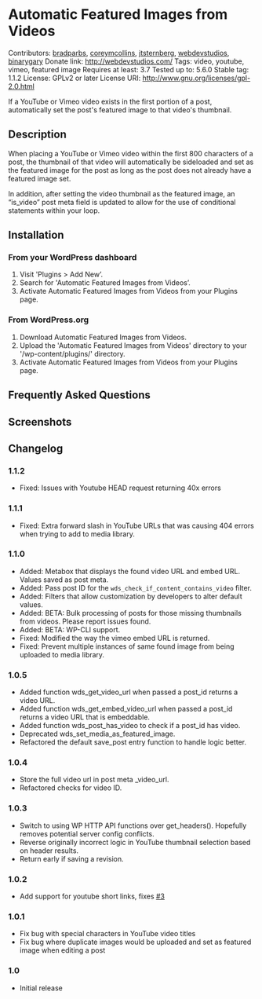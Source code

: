 # Automatic Featured Images from Videos #

Contributors: [bradparbs](https://github.com/bradp), [coreymcollins](https://github.com/coreymcollins), [jtsternberg](https://github.com/jtsternberg), [webdevstudios](https://github.com/webdevstudios), [binarygary](https://github.com/binarygaryfi)
Donate link: http://webdevstudios.com/
Tags: video, youtube, vimeo, featured image
Requires at least: 3.7
Tested up to: 5.6.0
Stable tag: 1.1.2
License: GPLv2 or later
License URI: http://www.gnu.org/licenses/gpl-2.0.html

If a YouTube or Vimeo video exists in the first portion of a post, automatically set the post's featured image to that video's thumbnail.

## Description ##

When placing a YouTube or Vimeo video within the first 800 characters of a post, the thumbnail of that video will automatically be sideloaded and set as the featured image for the post as long as the post does not already have a featured image set.

In addition, after setting the video thumbnail as the featured image, an “is_video” post meta field is updated to allow for the use of conditional statements within your loop.

## Installation ##

### From your WordPress dashboard ###

1. Visit 'Plugins > Add New’.
2. Search for 'Automatic Featured Images from Videos’.
3. Activate Automatic Featured Images from Videos from your Plugins page.

### From WordPress.org ###

1. Download Automatic Featured Images from Videos.
2. Upload the 'Automatic Featured Images from Videos' directory to your '/wp-content/plugins/' directory.
3. Activate Automatic Featured Images from Videos from your Plugins page.

## Frequently Asked Questions ##

## Screenshots ##

## Changelog ##

### 1.1.2 ###
* Fixed: Issues with Youtube HEAD request returning 40x errors

### 1.1.1 ###
* Fixed: Extra forward slash in YouTube URLs that was causing 404 errors when trying to add to media library.

### 1.1.0 ###
* Added: Metabox that displays the found video URL and embed URL. Values saved as post meta.
* Added: Pass post ID for the `wds_check_if_content_contains_video` filter.
* Added: Filters that allow customization by developers to alter default values.
* Added: BETA: Bulk processing of posts for those missing thumbnails from videos. Please report issues found.
* Added: BETA: WP-CLI support.
* Fixed: Modified the way the vimeo embed URL is returned.
* Fixed: Prevent multiple instances of same found image from being uploaded to media library.

### 1.0.5 ###
* Added function wds_get_video_url when passed a post_id returns a video URL.
* Added function wds_get_embed_video_url when passed a post_id returns a video URL that is embeddable.
* Added function wds_post_has_video to check if a post_id has video.
* Deprecated wds_set_media_as_featured_image.
* Refactored the default save_post entry function to handle logic better.

### 1.0.4 ###
* Store the full video url in post meta _video_url.
* Refactored checks for video ID.

### 1.0.3 ###
* Switch to using WP HTTP API functions over get_headers(). Hopefully removes potential server config conflicts.
* Reverse originally incorrect logic in YouTube thumbnail selection based on header results.
* Return early if saving a revision.

### 1.0.2 ###
* Add support for youtube short links, fixes [#3](https://github.com/WebDevStudios/Automatic-Featured-Images-from-Videos/issues/3)

### 1.0.1 ###
* Fix bug with special characters in YouTube video titles
* Fix bug where duplicate images would be uploaded and set as featured image when editing a post

### 1.0 ###
* Initial release
